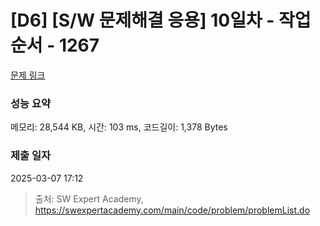 # [D6] [S/W 문제해결 응용] 10일차 - 작업순서 - 1267 

[문제 링크](https://swexpertacademy.com/main/code/problem/problemDetail.do?contestProbId=AV18TrIqIwUCFAZN) 

### 성능 요약

메모리: 28,544 KB, 시간: 103 ms, 코드길이: 1,378 Bytes

### 제출 일자

2025-03-07 17:12



> 출처: SW Expert Academy, https://swexpertacademy.com/main/code/problem/problemList.do